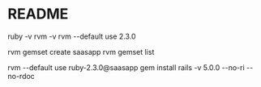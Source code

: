 # README

ruby -v
rvm -v
rvm --default use 2.3.0

rvm gemset create saasapp
rvm gemset list

rvm --default use ruby-2.3.0@saasapp
gem install rails -v 5.0.0 --no-ri --no-rdoc
